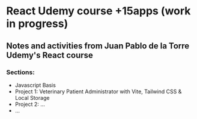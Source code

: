 # React Udemy course +15apps (work in progress)
## Notes and activities from Juan Pablo de la Torre Udemy's React course
### Sections:
- Javascript Basis
- Project 1: Veterinary Patient Administrator with Vite, Tailwind CSS & Local Storage
- Project 2: ...
- ...
